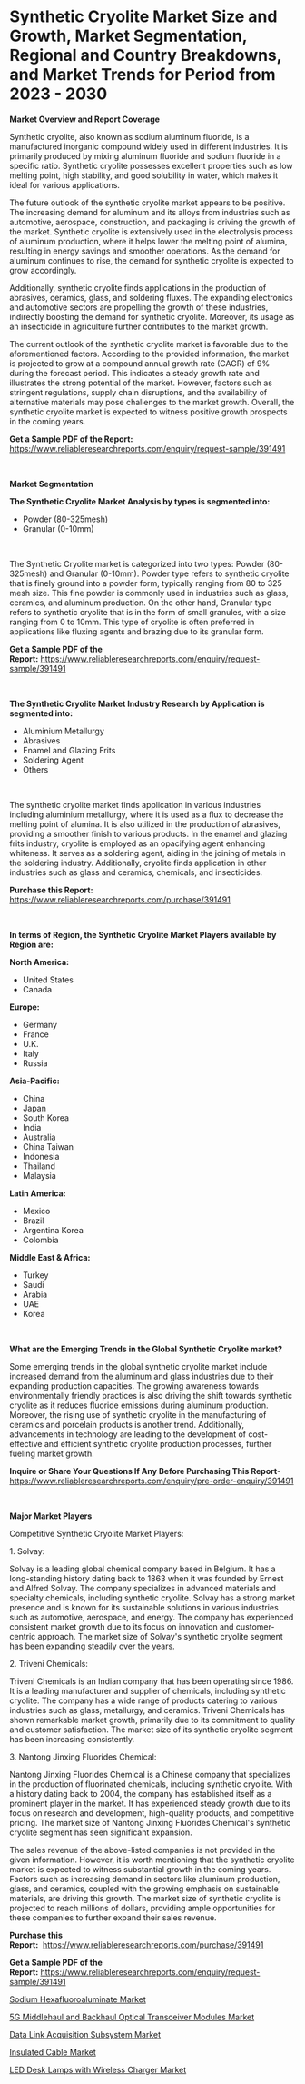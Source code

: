 <p><h1>Synthetic Cryolite Market Size and Growth, Market Segmentation, Regional and Country Breakdowns, and Market Trends for Period from 2023 -  2030</h1></p><p><strong>Market Overview and Report Coverage</strong></p>
<p><p>Synthetic cryolite, also known as sodium aluminum fluoride, is a manufactured inorganic compound widely used in different industries. It is primarily produced by mixing aluminum fluoride and sodium fluoride in a specific ratio. Synthetic cryolite possesses excellent properties such as low melting point, high stability, and good solubility in water, which makes it ideal for various applications.</p><p>The future outlook of the synthetic cryolite market appears to be positive. The increasing demand for aluminum and its alloys from industries such as automotive, aerospace, construction, and packaging is driving the growth of the market. Synthetic cryolite is extensively used in the electrolysis process of aluminum production, where it helps lower the melting point of alumina, resulting in energy savings and smoother operations. As the demand for aluminum continues to rise, the demand for synthetic cryolite is expected to grow accordingly.</p><p>Additionally, synthetic cryolite finds applications in the production of abrasives, ceramics, glass, and soldering fluxes. The expanding electronics and automotive sectors are propelling the growth of these industries, indirectly boosting the demand for synthetic cryolite. Moreover, its usage as an insecticide in agriculture further contributes to the market growth.</p><p>The current outlook of the synthetic cryolite market is favorable due to the aforementioned factors. According to the provided information, the market is projected to grow at a compound annual growth rate (CAGR) of 9% during the forecast period. This indicates a steady growth rate and illustrates the strong potential of the market. However, factors such as stringent regulations, supply chain disruptions, and the availability of alternative materials may pose challenges to the market growth. Overall, the synthetic cryolite market is expected to witness positive growth prospects in the coming years.</p></p>
<p><strong>Get a Sample PDF of the Report:</strong> <a href="https://www.reliableresearchreports.com/enquiry/request-sample/391491">https://www.reliableresearchreports.com/enquiry/request-sample/391491</a></p>
<p>&nbsp;</p>
<p><strong>Market Segmentation</strong></p>
<p><strong>The Synthetic Cryolite Market Analysis by types is segmented into:</strong></p>
<p><ul><li>Powder (80-325mesh)</li><li>Granular (0-10mm)</li></ul></p>
<p>&nbsp;</p>
<p><p>The Synthetic Cryolite market is categorized into two types: Powder (80-325mesh) and Granular (0-10mm). Powder type refers to synthetic cryolite that is finely ground into a powder form, typically ranging from 80 to 325 mesh size. This fine powder is commonly used in industries such as glass, ceramics, and aluminum production. On the other hand, Granular type refers to synthetic cryolite that is in the form of small granules, with a size ranging from 0 to 10mm. This type of cryolite is often preferred in applications like fluxing agents and brazing due to its granular form.</p></p>
<p><strong>Get a Sample PDF of the Report:</strong>&nbsp;<a href="https://www.reliableresearchreports.com/enquiry/request-sample/391491">https://www.reliableresearchreports.com/enquiry/request-sample/391491</a></p>
<p>&nbsp;</p>
<p><strong>The Synthetic Cryolite Market Industry Research by Application is segmented into:</strong></p>
<p><ul><li>Aluminium Metallurgy</li><li>Abrasives</li><li>Enamel and Glazing Frits</li><li>Soldering Agent</li><li>Others</li></ul></p>
<p>&nbsp;</p>
<p><p>The synthetic cryolite market finds application in various industries including aluminium metallurgy, where it is used as a flux to decrease the melting point of alumina. It is also utilized in the production of abrasives, providing a smoother finish to various products. In the enamel and glazing frits industry, cryolite is employed as an opacifying agent enhancing whiteness. It serves as a soldering agent, aiding in the joining of metals in the soldering industry. Additionally, cryolite finds application in other industries such as glass and ceramics, chemicals, and insecticides.</p></p>
<p><strong>Purchase this Report:</strong>&nbsp; <a href="https://www.reliableresearchreports.com/purchase/391491">https://www.reliableresearchreports.com/purchase/391491</a></p>
<p>&nbsp;</p>
<p><strong>In terms of Region, the Synthetic Cryolite Market Players available by Region are:</strong></p>
<p>
    <p> <strong> North America: </strong>
        <ul>
            <li>United States</li>
            <li>Canada</li>
        </ul>
        </p> 
    <p> <strong> Europe: </strong>
        <ul>
            <li>Germany</li>
            <li>France</li>
            <li>U.K.</li>
            <li>Italy</li>
            <li>Russia</li>
        </ul>
        </p> 
    <p> <strong> Asia-Pacific: </strong>
        <ul>
            <li>China</li>
            <li>Japan</li>
            <li>South Korea</li>
            <li>India</li>
            <li>Australia</li>
            <li>China Taiwan</li>
            <li>Indonesia</li>
            <li>Thailand</li>
            <li>Malaysia</li>
        </ul>
        </p> 
    <p> <strong> Latin America: </strong>
        <ul>
            <li>Mexico</li>
            <li>Brazil</li>
            <li>Argentina Korea</li>
            <li>Colombia</li>
        </ul>
        </p> 
    <p> <strong> Middle East & Africa: </strong>
        <ul>
            <li>Turkey</li>
            <li>Saudi</li>
            <li>Arabia</li>
            <li>UAE</li>
            <li>Korea</li>
        </ul>
    </p>
    </p>
<p>&nbsp;</p>
<p><strong>What are the Emerging Trends in the Global Synthetic Cryolite market?</strong></p>
<p><p>Some emerging trends in the global synthetic cryolite market include increased demand from the aluminum and glass industries due to their expanding production capacities. The growing awareness towards environmentally friendly practices is also driving the shift towards synthetic cryolite as it reduces fluoride emissions during aluminum production. Moreover, the rising use of synthetic cryolite in the manufacturing of ceramics and porcelain products is another trend. Additionally, advancements in technology are leading to the development of cost-effective and efficient synthetic cryolite production processes, further fueling market growth.</p></p>
<p><strong>Inquire or Share Your Questions If Any Before Purchasing This Report</strong>- <a href="https://www.reliableresearchreports.com/enquiry/pre-order-enquiry/391491">https://www.reliableresearchreports.com/enquiry/pre-order-enquiry/391491</a></p>
<p>&nbsp;</p>
<p><strong>Major Market Players</strong></p>
<p><p>Competitive Synthetic Cryolite Market Players:</p><p>1. Solvay:</p><p>Solvay is a leading global chemical company based in Belgium. It has a long-standing history dating back to 1863 when it was founded by Ernest and Alfred Solvay. The company specializes in advanced materials and specialty chemicals, including synthetic cryolite. Solvay has a strong market presence and is known for its sustainable solutions in various industries such as automotive, aerospace, and energy. The company has experienced consistent market growth due to its focus on innovation and customer-centric approach. The market size of Solvay's synthetic cryolite segment has been expanding steadily over the years.</p><p>2. Triveni Chemicals:</p><p>Triveni Chemicals is an Indian company that has been operating since 1986. It is a leading manufacturer and supplier of chemicals, including synthetic cryolite. The company has a wide range of products catering to various industries such as glass, metallurgy, and ceramics. Triveni Chemicals has shown remarkable market growth, primarily due to its commitment to quality and customer satisfaction. The market size of its synthetic cryolite segment has been increasing consistently.</p><p>3. Nantong Jinxing Fluorides Chemical:</p><p>Nantong Jinxing Fluorides Chemical is a Chinese company that specializes in the production of fluorinated chemicals, including synthetic cryolite. With a history dating back to 2004, the company has established itself as a prominent player in the market. It has experienced steady growth due to its focus on research and development, high-quality products, and competitive pricing. The market size of Nantong Jinxing Fluorides Chemical's synthetic cryolite segment has seen significant expansion.</p><p>The sales revenue of the above-listed companies is not provided in the given information. However, it is worth mentioning that the synthetic cryolite market is expected to witness substantial growth in the coming years. Factors such as increasing demand in sectors like aluminum production, glass, and ceramics, coupled with the growing emphasis on sustainable materials, are driving this growth. The market size of synthetic cryolite is projected to reach millions of dollars, providing ample opportunities for these companies to further expand their sales revenue.</p></p>
<p><strong>Purchase this Report:</strong>&nbsp;&nbsp;<a href="https://www.reliableresearchreports.com/purchase/391491">https://www.reliableresearchreports.com/purchase/391491</a></p>
<p></p>
<p><strong>Get a Sample PDF of the Report:</strong>&nbsp;<a href="https://www.reliableresearchreports.com/enquiry/request-sample/391491">https://www.reliableresearchreports.com/enquiry/request-sample/391491</a></p>
<p><p><a href="https://medium.com/@rajuchacharp23/sodium-hexafluoroaluminate-market-exploring-market-share-market-trends-and-future-growth-d6ae0a2f3bdc">Sodium Hexafluoroaluminate Market</a></p><p><a href="https://medium.com/@nayanmongiarp23/5g-middlehaul-and-backhaul-optical-transceiver-modules-market-comprehensive-assessment-by-type-d600a94c3ab5">5G Middlehaul and Backhaul Optical Transceiver Modules Market</a></p><p><a href="https://medium.com/@klrahulrp23/data-link-acquisition-subsystem-market-outlook-industry-overview-and-forecast-2023-to-2030-24b990960d86">Data Link Acquisition Subsystem Market</a></p><p><a href="https://medium.com/@prakrishnarp23/insulated-cable-market-share-evolution-and-market-growth-trends-2023-2030-a22d25c3919d">Insulated Cable Market</a></p><p><a href="https://medium.com/@suryayadavrp23/led-desk-lamps-with-wireless-charger-market-report-reveals-the-latest-trends-and-growth-1fcef441b7aa">LED Desk Lamps with Wireless Charger Market</a></p></p>